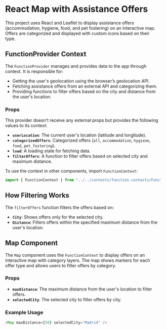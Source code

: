 # React Map with Assistance Offers

This project uses React and Leaflet to display assistance offers (accommodation, hygiene, food, and pet fostering) on an interactive map. Offers are categorized and displayed with custom icons based on their type.

## FunctionProvider Context

The `FunctionProvider` manages and provides data to the app through context. It is responsible for:

- Getting the user's geolocation using the browser’s geolocation API.
- Fetching assistance offers from an external API and categorizing them.
- Providing functions to filter offers based on the city and distance from the user's location.

### Props

This provider doesn't receive any external props but provides the following values to its context:

- **`userLocation`**: The current user's location (latitude and longitude).
- **`categorizedOffers`**: Categorized offers (`all`, `accommodation`, `hygiene`, `food`, `pet_fostering`).
- **`load`**: A loading state for fetching data.
- **`filterOffers`**: A function to filter offers based on selected city and maximum distance.

To use the context in other components, import `FunctionContext`:

```javascript
import { FunctionContext } from "../../contexts/function.contexts/FunctionContext";
```

## How Filtering Works
The `filterOffers` function filters the offers based on:
- **`City`**: Shows offers only for the selected city.
- **`Distance`**: Filters offers within the specified maximum distance from the user's location.


## Map Component

The `Map` component uses the `FunctionContext` to display offers on an interactive map with category layers. The map shows markers for each offer type and allows users to filter offers by category.

### Props

- **`maxDistance`**: The maximum distance from the user's location to filter offers.
- **`selectedCity`**: The selected city to filter offers by city.

### Example Usage

```javascript
<Map maxDistance={50} selectedCity="Madrid" />
```
